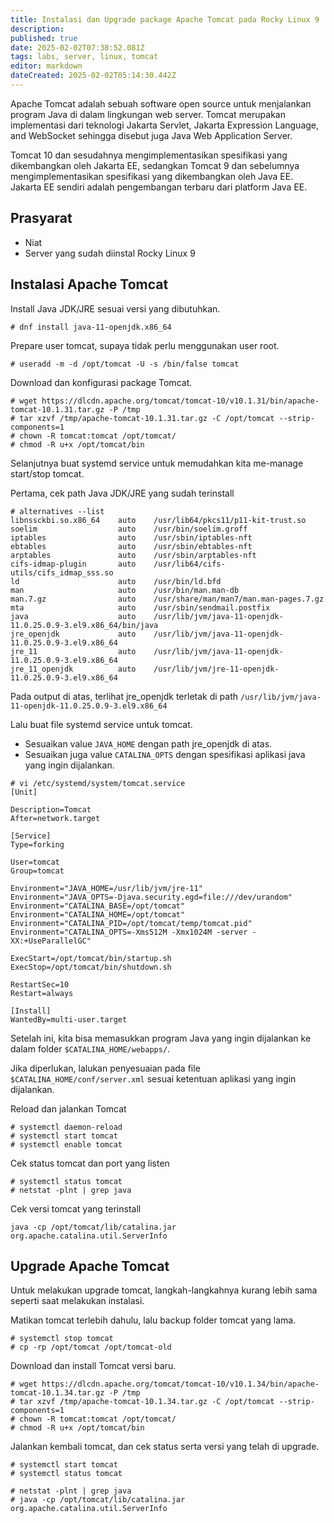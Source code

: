 ```yaml
---
title: Instalasi dan Upgrade package Apache Tomcat pada Rocky Linux 9
description: 
published: true
date: 2025-02-02T07:38:52.081Z
tags: labs, server, linux, tomcat
editor: markdown
dateCreated: 2025-02-02T05:14:30.442Z
---
```


Apache Tomcat adalah sebuah software open source untuk menjalankan program Java di dalam lingkungan web server. Tomcat merupakan implementasi dari teknologi Jakarta Servlet, Jakarta Expression Language, and WebSocket sehingga disebut juga Java Web Application Server.

Tomcat 10 dan sesudahnya mengimplementasikan spesifikasi yang dikembangkan oleh Jakarta EE, sedangkan Tomcat 9 dan sebelumnya mengimplementasikan spesifikasi yang dikembangkan oleh Java EE. Jakarta EE sendiri adalah pengembangan terbaru dari platform Java EE.

## Prasyarat

-   Niat
-   Server yang sudah diinstal Rocky Linux 9

## Instalasi Apache Tomcat

Install Java JDK/JRE sesuai versi yang dibutuhkan.

```plaintext
# dnf install java-11-openjdk.x86_64
```

Prepare user tomcat, supaya tidak perlu menggunakan user root.

```plaintext
# useradd -m -d /opt/tomcat -U -s /bin/false tomcat
```

Download dan konfigurasi package Tomcat.

```plaintext
# wget https://dlcdn.apache.org/tomcat/tomcat-10/v10.1.31/bin/apache-tomcat-10.1.31.tar.gz -P /tmp
# tar xzvf /tmp/apache-tomcat-10.1.31.tar.gz -C /opt/tomcat --strip-components=1
# chown -R tomcat:tomcat /opt/tomcat/
# chmod -R u+x /opt/tomcat/bin
```

Selanjutnya buat systemd service untuk memudahkan kita me-manage start/stop tomcat.

Pertama, cek path Java JDK/JRE yang sudah terinstall

```plaintext
# alternatives --list
libnssckbi.so.x86_64    auto    /usr/lib64/pkcs11/p11-kit-trust.so
soelim                  auto    /usr/bin/soelim.groff
iptables                auto    /usr/sbin/iptables-nft
ebtables                auto    /usr/sbin/ebtables-nft
arptables               auto    /usr/sbin/arptables-nft
cifs-idmap-plugin       auto    /usr/lib64/cifs-utils/cifs_idmap_sss.so
ld                      auto    /usr/bin/ld.bfd
man                     auto    /usr/bin/man.man-db
man.7.gz                auto    /usr/share/man/man7/man.man-pages.7.gz
mta                     auto    /usr/sbin/sendmail.postfix
java                    auto    /usr/lib/jvm/java-11-openjdk-11.0.25.0.9-3.el9.x86_64/bin/java
jre_openjdk             auto    /usr/lib/jvm/java-11-openjdk-11.0.25.0.9-3.el9.x86_64
jre_11                  auto    /usr/lib/jvm/java-11-openjdk-11.0.25.0.9-3.el9.x86_64
jre_11_openjdk          auto    /usr/lib/jvm/jre-11-openjdk-11.0.25.0.9-3.el9.x86_64
```

Pada output di atas, terlihat jre\_openjdk terletak di path `/usr/lib/jvm/java-11-openjdk-11.0.25.0.9-3.el9.x86_64`

Lalu buat file systemd service untuk tomcat.

-   Sesuaikan value `JAVA_HOME` dengan path jre\_openjdk di atas.
-   Sesuaikan juga value `CATALINA_OPTS` dengan spesifikasi aplikasi java yang ingin dijalankan.

```plaintext
# vi /etc/systemd/system/tomcat.service
[Unit]

Description=Tomcat
After=network.target

[Service]
Type=forking

User=tomcat
Group=tomcat

Environment="JAVA_HOME=/usr/lib/jvm/jre-11"
Environment="JAVA_OPTS=-Djava.security.egd=file:///dev/urandom"
Environment="CATALINA_BASE=/opt/tomcat"
Environment="CATALINA_HOME=/opt/tomcat"
Environment="CATALINA_PID=/opt/tomcat/temp/tomcat.pid"
Environment="CATALINA_OPTS=-Xms512M -Xmx1024M -server -XX:+UseParallelGC"

ExecStart=/opt/tomcat/bin/startup.sh
ExecStop=/opt/tomcat/bin/shutdown.sh

RestartSec=10
Restart=always

[Install]
WantedBy=multi-user.target
```

Setelah ini, kita bisa memasukkan program Java yang ingin dijalankan ke dalam folder `$CATALINA_HOME/webapps/`.

Jika diperlukan, lalukan penyesuaian pada file `$CATALINA_HOME/conf/server.xml` sesuai ketentuan aplikasi yang ingin dijalankan.

Reload dan jalankan Tomcat

```plaintext
# systemctl daemon-reload
# systemctl start tomcat
# systemctl enable tomcat
```

Cek status tomcat dan port yang listen

```plaintext
# systemctl status tomcat
# netstat -plnt | grep java
```

Cek versi tomcat yang terinstall

```plaintext
java -cp /opt/tomcat/lib/catalina.jar org.apache.catalina.util.ServerInfo
```

## Upgrade Apache Tomcat

Untuk melakukan upgrade tomcat, langkah-langkahnya kurang lebih sama seperti saat melakukan instalasi.

Matikan tomcat terlebih dahulu, lalu backup folder tomcat yang lama.

```plaintext
# systemctl stop tomcat
# cp -rp /opt/tomcat /opt/tomcat-old
```

Download dan install Tomcat versi baru.

```plaintext
# wget https://dlcdn.apache.org/tomcat/tomcat-10/v10.1.34/bin/apache-tomcat-10.1.34.tar.gz -P /tmp
# tar xzvf /tmp/apache-tomcat-10.1.34.tar.gz -C /opt/tomcat --strip-components=1
# chown -R tomcat:tomcat /opt/tomcat/
# chmod -R u+x /opt/tomcat/bin
```

Jalankan kembali tomcat, dan cek status serta versi yang telah di upgrade.

```plaintext
# systemctl start tomcat
# systemctl status tomcat

# netstat -plnt | grep java
# java -cp /opt/tomcat/lib/catalina.jar org.apache.catalina.util.ServerInfo
```
